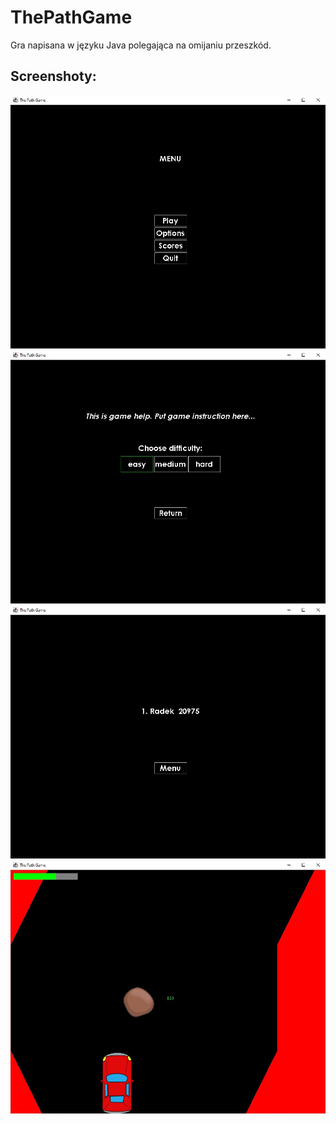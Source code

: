 # ThePathGame

Gra napisana w języku Java polegająca na omijaniu przeszkód.

Screenshoty:
---

![Main Menu](/screenshots/main_menu.png?raw=true "Main Menu")
![Options](/screenshots/options.jpg?raw=true "Options")
![High Scores](/screenshots/high_scores.jpg?raw=true "High Scores")
![Gameplay](/screenshots/gameplay.png?raw=true "Gameplay")